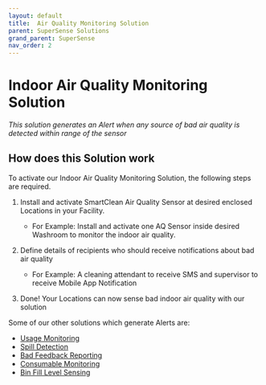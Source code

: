 ```yaml
---
layout: default
title:  Air Quality Monitoring Solution
parent: SuperSense Solutions
grand_parent: SuperSense
nav_order: 2
---
```

# Indoor Air Quality Monitoring Solution
*This solution generates an Alert when any source of bad air quality is detected within range of the sensor*

## How does this Solution work
To activate our Indoor Air Quality Monitoring Solution, the following steps are required.

1. Install and activate SmartClean Air Quality Sensor at desired enclosed Locations in your Facility.
   - For Example: Install and activate one AQ Sensor inside desired Washroom to monitor the indoor air quality.
   
2. Define details of recipients who should receive notifications about bad air quality
   - For Example: A cleaning attendant to receive SMS and supervisor to receive Mobile App Notification

3. Done! Your Locations can now sense bad indoor air quality with our solution

Some of our other solutions which generate Alerts are:
- [Usage Monitoring](/vcs_pc.html)
- [Spill Detection](/vcs_wd.html)
- [Bad Feedback Reporting](/vcs_fd.html)
- [Consumable Monitoring](/vcs_cmd.html)
- [Bin Fill Level Sensing](/vcs_bin.html)